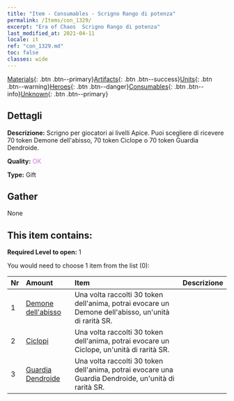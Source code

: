 ```yaml
---
title: "Item - Consumables - Scrigno Rango di potenza"
permalink: /Items/con_1329/
excerpt: "Era of Chaos  Scrigno Rango di potenza"
last_modified_at: 2021-04-11
locale: it
ref: "con_1329.md"
toc: false
classes: wide
---
```

 [Materials](/it/Items/){: .btn .btn--primary}[Artifacts](/it/Items/Artifacts/){: .btn .btn--success}[Units](/it/Items/Units/){: .btn .btn--warning}[Heroes](/it/Items/Heroes/){: .btn .btn--danger}[Consumables](/it/Items/Consumables/){: .btn .btn--info}[Unknown](/it/Items/Unknown/){: .btn .btn--primary}

## Dettagli
 **Descrizione:** Scrigno per giocatori ai livelli Apice. Puoi scegliere di ricevere 70 token Demone dell'abisso, 70 token Ciclope o 70 token Guardia Dendroide.

 **Quality:** <span style="color: #DA70D6">OK</span>

 **Type:** Gift

## Gather

  None

## This item contains:

 **Required Level to open:** 1

 You would need to choose 1 item from the list (0):

  | Nr | Amount |     Item    | Descrizione |
  |:---|:-------|:------------|:-----------:|
  | 1 | [Demone dell'abisso](/it/Items/unt_230/) | Una volta raccolti 30 token dell'anima, potrai evocare un Demone dell'abisso, un'unità di rarità SR. | 
  | 2 | [Ciclopi](/it/Items/unt_222/) | Una volta raccolti 30 token dell'anima, potrai evocare un Ciclope, un'unità di rarità SR. | 
  | 3 | [Guardia Dendroide](/it/Items/unt_203/) | Una volta raccolti 30 token dell'anima, potrai evocare una Guardia Dendroide, un'unità di rarità SR. | 
